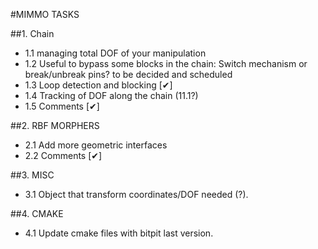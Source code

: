 #MIMMO TASKS

##1. Chain

- 1.1	managing total DOF of your manipulation  
- 1.2	Useful to bypass some blocks in the chain: Switch mechanism or break/unbreak pins? to be decided and scheduled
- 1.3  Loop detection and blocking  [&#10004;]
- 1.4  Tracking of DOF along the chain (11.1?)
- 1.5 	Comments  [&#10004;]


##2. RBF MORPHERS

- 2.1 Add more geometric interfaces
- 2.2 Comments  [&#10004;]


##3. MISC

- 3.1 Object that transform coordinates/DOF needed (?).

##4. CMAKE

- 4.1 Update cmake files with bitpit last version.

